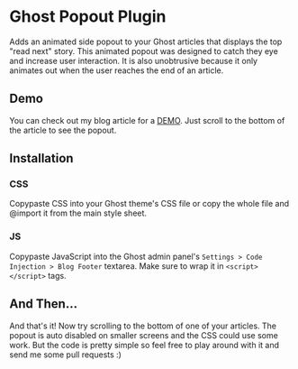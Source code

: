 # Ghost Popout Plugin

Adds an animated side popout to your Ghost articles that displays the top "read next" story. This animated popout was designed to catch they eye and increase user interaction. It is also unobtrusive because it only animates out when the user reaches the end of an article.

## Demo
You can check out my blog article for a [DEMO](http://blog.tylerbuchea.com/ghost-blog-popout-plugin/). Just scroll to the bottom of the article to see the popout.

## Installation

### CSS
Copypaste CSS into your Ghost theme's CSS file or copy the whole file and @import it from the main style sheet.

### JS
Copypaste JavaScript into the Ghost admin panel's `Settings > Code Injection > Blog Footer` textarea. Make sure to wrap it in `<script></script>` tags.

## And Then...
And that's it! Now try scrolling to the bottom of one of your articles. The popout is auto disabled on smaller screens and the CSS could use some work. But the code is pretty simple so feel free to play around with it and send me some pull requests :)
